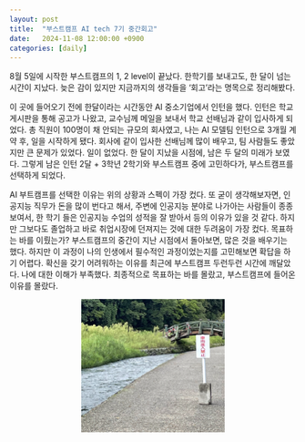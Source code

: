 ```yaml
---
layout: post
title:  "부스트캠프 AI tech 7기 중간회고"
date:   2024-11-08 12:00:00 +0900
categories: [daily]
---
```


8월 5일에 시작한 부스트캠프의 1, 2 level이 끝났다. 한학기를 보내고도, 한 달이 넘는 시간이 지났다. 늦은 감이 있지만 지금까지의 생각들을 ‘회고’라는 명목으로 정리해봤다.

이 곳에 들어오기 전에 한달이라는 시간동안 AI 중소기업에서 인턴을 했다. 인턴은 학교 게시판을 통해 공고가 나왔고, 교수님께 메일을 보내서 학교 선배님과 같이 입사하게 되었다. 총 직원이 100명이 채 안되는 규모의 회사였고, 나는 AI 모델팀 인턴으로 3개월 계약 후, 일을 시작하게 됐다. 회사에 같이 입사한 선배님께 많이 배우고, 팀 사람들도 좋았지만 큰 문제가 있었다. 일이 없었다. 한 달이 지났을 시점에, 남은 두 달의 미래가 보였다. 그렇게 남은 인턴 2달 + 3학년 2학기와 부스트캠프 중에 고민하다가, 부스트캠프를 선택하게 되었다.

AI 부트캠프를 선택한 이유는 위의 상황과 스펙이 가장 컸다. 또 굳이 생각해보자면, 인공지능 직무가 돈을 많이 번다고 해서, 주변에 인공지능 분야로 나가아는 사람들이 종종 보여서, 한 학기 들은 인공지능 수업의 성적을 잘 받아서 등의 이유가 있을 것 같다. 하지만 그보다도 졸업하고 바로 취업시장에 던져지는 것에 대한 두려움이 가장 컸다. 목표하는 바를 이뤘는가? 부스트캠프의 중간이 지난 시점에서 돌아보면, 많은 것을 배우기는 했다. 하지만 이 과정이 나의 인생에서 필수적인 과정이었는지를 고민해보면 확답을 하기 어렵다. 확신을 갖기 어려워하는 이유를 최근에 부스트캠프 두런두런 시간에 깨달았다. 나에 대한 이해가 부족했다. 최종적으로 목표하는 바를 몰랐고, 부스트캠프에 들어온 이유를 몰랐다.

<div style="text-align: center;">
    <img src="/assets/images/진입금지.png" width="50%" title="진입금지" alt="진입금지"/> 
</div>
